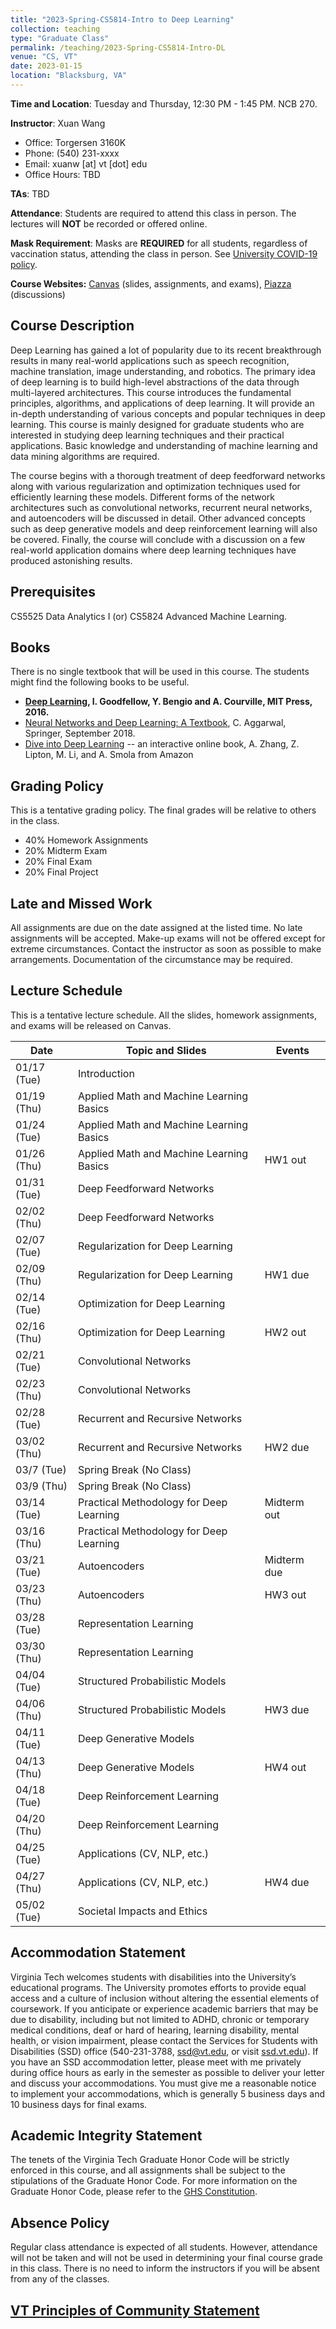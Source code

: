 ```yaml
---
title: "2023-Spring-CS5814-Intro to Deep Learning"
collection: teaching
type: "Graduate Class"
permalink: /teaching/2023-Spring-CS5814-Intro-DL
venue: "CS, VT"
date: 2023-01-15
location: "Blacksburg, VA"
---
```


**Time and Location**: Tuesday and Thursday, 12:30 PM - 1:45 PM. NCB 270.

**Instructor**: Xuan Wang
- Office: Torgersen 3160K
- Phone: (540) 231-xxxx
- Email: xuanw [at] vt [dot] edu
- Office Hours: TBD

**TAs**: TBD

**Attendance**: Students are required to attend this class in person. The lectures will **NOT** be recorded or offered online.

**Mask Requirement**: Masks are **REQUIRED** for all students, regardless of vaccination status, attending the class in person. See [University COVID-19 policy](https://vtx.vt.edu/articles/2021/08/unirel-mask-requirements.html). 

**Course Websites:** [Canvas](https://canvas.vt.edu/courses/165447) (slides, assignments, and exams), [Piazza](https://piazza.com/vt/spring2023/cs_5814_20672_202301) (discussions)


## Course Description
Deep Learning has gained a lot of popularity due to its recent breakthrough results in many real-world applications such as speech recognition, machine translation, image understanding, and robotics. The primary idea of deep learning is to build high-level abstractions of the data through multi-layered architectures. This course introduces the fundamental principles, algorithms, and applications of deep learning. It will provide an in-depth understanding of various concepts and popular techniques in deep learning. This course is mainly designed for graduate students who are interested in studying deep learning techniques and their practical applications. Basic knowledge and understanding of machine learning and data mining algorithms are required.

The course begins with a thorough treatment of deep feedforward networks along with various regularization and optimization techniques used for efficiently learning these models. Different forms of the network architectures such as convolutional networks, recurrent neural networks, and autoencoders will be discussed in detail. Other advanced concepts such as deep generative models and deep reinforcement learning will also be covered. Finally, the course will conclude with a discussion on a few real-world application domains where deep learning techniques have produced astonishing results.


## Prerequisites
CS5525 Data Analytics I (or) CS5824 Advanced Machine Learning.


## Books
There is no single textbook that will be used in this course. The students might find the following books to be useful.
- **[Deep Learning](https://www.deeplearningbook.org/), I. Goodfellow, Y. Bengio and A. Courville, MIT Press, 2016.**
- [Neural Networks and Deep Learning: A Textbook](http://www.charuaggarwal.net/neural.htm), C. Aggarwal, Springer, September 2018.
- [Dive into Deep Learning](https://d2l.ai/) -- an interactive online book, A. Zhang, Z. Lipton, M. Li, and A. Smola from Amazon


## Grading Policy
This is a tentative grading policy. The final grades will be relative to others in the class.
- 40% Homework Assignments
- 20% Midterm Exam
- 20% Final Exam
- 20% Final Project


## Late and Missed Work
All assignments are due on the date assigned at the listed time. No late assignments will be accepted. Make-up exams will not be offered except for extreme circumstances. Contact the instructor as soon as possible to make arrangements. Documentation of the circumstance may be required.


## Lecture Schedule
This is a tentative lecture schedule. All the slides, homework assignments, and exams will be released on Canvas.

| Date | Topic and Slides | Events |
|---|---|---|
| 01/17 (Tue) | Introduction |  |
| 01/19 (Thu) | Applied Math and Machine Learning Basics |  |
| 01/24 (Tue) | Applied Math and Machine Learning Basics |  |
| 01/26 (Thu) | Applied Math and Machine Learning Basics | HW1 out |
| 01/31 (Tue) | Deep Feedforward Networks |  |
| 02/02 (Thu) | Deep Feedforward Networks |  |
| 02/07 (Tue) | Regularization for Deep Learning |  |
| 02/09 (Thu) | Regularization for Deep Learning | HW1 due |
| 02/14 (Tue) | Optimization for Deep Learning |  |
| 02/16 (Thu) | Optimization for Deep Learning | HW2 out |
| 02/21 (Tue) | Convolutional Networks |  |
| 02/23 (Thu) | Convolutional Networks |  |
| 02/28 (Tue) | Recurrent and Recursive Networks |  |
| 03/02 (Thu) | Recurrent and Recursive Networks | HW2 due |
| 03/7 (Tue) | Spring Break (No Class) |  |
| 03/9 (Thu) | Spring Break (No Class) |  |
| 03/14 (Tue) | Practical Methodology for Deep Learning | Midterm out |
| 03/16 (Thu) | Practical Methodology for Deep Learning |  |
| 03/21 (Tue) | Autoencoders | Midterm due |
| 03/23 (Thu) | Autoencoders | HW3 out |
| 03/28 (Tue) | Representation Learning |  |
| 03/30 (Thu) | Representation Learning |  |
| 04/04 (Tue) | Structured Probabilistic Models |  |
| 04/06 (Thu) | Structured Probabilistic Models | HW3 due |
| 04/11 (Tue) | Deep Generative Models |  |
| 04/13 (Thu) | Deep Generative Models | HW4 out |
| 04/18 (Tue) | Deep Reinforcement Learning |  |
| 04/20 (Thu) | Deep Reinforcement Learning |  |
| 04/25 (Tue) | Applications (CV, NLP, etc.) |  |
| 04/27 (Thu) | Applications (CV, NLP, etc.) | HW4 due |
| 05/02 (Tue) | Societal Impacts and Ethics |  |


## Accommodation Statement
Virginia Tech welcomes students with disabilities into the University’s educational programs. The University promotes efforts to provide equal access and a culture of inclusion without altering the essential elements of coursework. If you anticipate or experience academic barriers that may be due to disability, including but not limited to ADHD, chronic or temporary medical conditions, deaf or hard of hearing, learning disability, mental health, or vision impairment, please contact the Services for Students with Disabilities (SSD) office (540-231-3788, [ssd@vt.edu](mailto:ssd@vt.edu), or visit [ssd.vt.edu](ssd.vt.edu)). If you have an SSD accommodation letter, please meet with me privately during office hours as early in the semester as possible to deliver your letter and discuss your accommodations. You must give me a reasonable notice to implement your accommodations, which is generally 5 business days and 10 business days for final exams.


## Academic Integrity Statement
The tenets of the Virginia Tech Graduate Honor Code will be strictly enforced in this course, and all assignments shall be subject to the stipulations of the Graduate Honor Code. For more information on the Graduate Honor Code, please refer to the [GHS Constitution](https://graduateschool.vt.edu/academics/expectations/graduate-honor-system.html).


## Absence Policy
Regular class attendance is expected of all students. However, attendance will not be taken and will not be used in determining your final course grade in this class. There is no need to inform the instructors if you will be absent from any of the classes. 


## [VT Principles of Community Statement](https://www.inclusive.vt.edu/Programs/vtpoc0.html)
